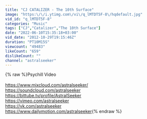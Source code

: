 ```yaml
---
title: "CJ CATALIZER - The 10th Surface"
image: "https:\/\/i.ytimg.com\/vi\/q_lMTDT5F-8\/hqdefault.jpg"
vid_id: "q_lMTDT5F-8"
categories: "Music"
tags: ["CJ","Catalizer","The 10th Surface"]
date: "2022-06-10T15:35:18+03:00"
vid_date: "2012-10-29T19:15:46Z"
duration: "PT10M15S"
viewcount: "49483"
likeCount: "659"
dislikeCount: ""
channel: "astralseeker"
---
```

{% raw %}Psychill Video<br /><br /><a rel="nofollow" target="blank" href="https://www.mixcloud.com/astralseeker/">https://www.mixcloud.com/astralseeker/</a><br /><a rel="nofollow" target="blank" href="https://soundcloud.com/astralseeker">https://soundcloud.com/astralseeker</a><br /><a rel="nofollow" target="blank" href="https://bittube.tv/profile/AstralSeeker">https://bittube.tv/profile/AstralSeeker</a><br /><a rel="nofollow" target="blank" href="https://vimeo.com/astralseeker">https://vimeo.com/astralseeker</a><br /><a rel="nofollow" target="blank" href="https://vk.com/astralseeker">https://vk.com/astralseeker</a><br /><a rel="nofollow" target="blank" href="https://www.dailymotion.com/astralseeker">https://www.dailymotion.com/astralseeker</a>{% endraw %}

